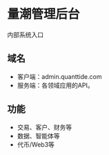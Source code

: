 # 量潮管理后台

内部系统入口

## 域名

- 客户端：admin.quanttide.com
- 服务端：各领域应用的API。

## 功能

- 交易、客户、财务等
- 数据、智能体等
- 代币/Web3等
